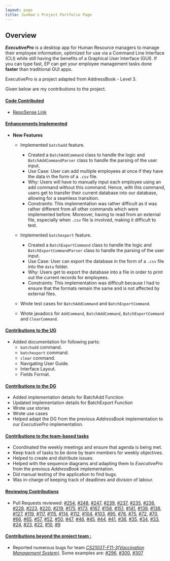 ```yaml
---
layout: page
title: JunHao's Project Portfolio Page
---
```


## Overview

***ExecutivePro*** is a desktop app for Human Resource managers to manage their employee information,
optimized for use via a Command Line Interface (CLI) while still having the benefits of a Graphical User Interface (GUI).
If you can type fast, EP can get your employee management tasks done **faster** than traditional GUI apps.

ExecutivePro is a project adapted from AddressBook - Level 3.

Given below are my contributions to the project.

#### <u> Code Contributed </u>

* [RepoSense Link](https://nus-cs2103-ay2223s2.github.io/tp-dashboard/?search=junhao247&breakdown=true&sort=groupTitle&sortWithin=title&since=2023-02-17&timeframe=commit&mergegroup=&groupSelect=groupByRepos&checkedFileTypes=docs~functional-code~test-code~other)

#### <u> Enhancements Implemented </u>
* **New Features**
  * Implemented `batchadd` feature.
    * Created a `BatchAddCommand` class to handle the logic
      and `BatchAddCommandParser` class to handle the parsing of the user input.
    * Use Case: User can add multiple employees at once if they have the data in the form of a `.csv` file.
    * Why: Users will have to manually input each employee using an add command without this command. Hence, with
      this command, users get to transfer their current database into our database,
      allowing for a seamless transition.
    * Constraints: This implementation was rather difficult as it was rather different from all other commands
      which were implemented before. Moreover, having to read from an external file,
      especially when `.csv` file is involved, making it difficult to test.

  * Implemented `batchexport` feature.
    * Created a `BatchExportCommand` class to handle the logic
      and `BatchExportCommandParser` class to handle the parsing of the user input.
    * Use Case: User can export the database in the form of a `.csv` file into the `data` folder.
    * Why: Users get to export the database into a file in order to print out the current records for employees.
    * Constraints: This implementation was difficult because I had to ensure that the formats remain the same
      and is not affected by external files.
    
  * Wrote test cases for `BatchAddCommand` and `BatchExportCommand`.
  * Wrote javadocs for `AddCommand`, `BatchAddCommand`, `BatchExportCommand` and `ClearCommand`.


#### <u> Contributions to the UG </u>
* Added documentation for following parts:
  * `batchadd` command.
  * `batchexport` command.
  * `clear` command.
  * Navigating User Guide.
  * Interface Layout.
  * Fields Format.

#### <u> Contributions to the DG </u>
* Added implementation details for BatchAdd Function
* Updated implementation details for BatchExport Function
* Wrote use stories
* Wrote use cases
* Helped adapt the DG from the previous _AddressBook_ implementation to our _ExecutivePro_ implementation.


#### <u> Contributions to the team-based tasks </u>
* Coordinated the weekly meetings and ensure that agenda is being met.
* Keep track of tasks to be done by team members for weekly objectives.
* Helped to create and distribute issues.
* Helped with the sequence diagrams and adapting them to _ExecutivePro_ from the previous _AddressBook_ implementation.
* Did manual testing of the application to find bugs.
* Was in-charge of keeping track of deadlines and division of labour.

#### <u> Reviewing Contributions </u>
* Pull Requests reviewed:
  [#254](https://github.com/AY2223S2-CS2103T-W09-4/tp/pull/254),
  [#248](https://github.com/AY2223S2-CS2103T-W09-4/tp/pull/248),
  [#247](https://github.com/AY2223S2-CS2103T-W09-4/tp/pull/247),
  [#239](https://github.com/AY2223S2-CS2103T-W09-4/tp/pull/239),
  [#237](https://github.com/AY2223S2-CS2103T-W09-4/tp/pull/237),
  [#235](https://github.com/AY2223S2-CS2103T-W09-4/tp/pull/235),
  [#236](https://github.com/AY2223S2-CS2103T-W09-4/tp/pull/236),
  [#228](https://github.com/AY2223S2-CS2103T-W09-4/tp/pull/228),
  [#223](https://github.com/AY2223S2-CS2103T-W09-4/tp/pull/223),
  [#220](https://github.com/AY2223S2-CS2103T-W09-4/tp/pull/220),
  [#219](https://github.com/AY2223S2-CS2103T-W09-4/tp/pull/219),
  [#175](https://github.com/AY2223S2-CS2103T-W09-4/tp/pull/175),
  [#173](https://github.com/AY2223S2-CS2103T-W09-4/tp/pull/173),
  [#167](https://github.com/AY2223S2-CS2103T-W09-4/tp/pull/167),
  [#158](https://github.com/AY2223S2-CS2103T-W09-4/tp/pull/158),
  [#151](https://github.com/AY2223S2-CS2103T-W09-4/tp/pull/151),
  [#141](https://github.com/AY2223S2-CS2103T-W09-4/tp/pull/141),
  [#138](https://github.com/AY2223S2-CS2103T-W09-4/tp/pull/138),
  [#136](https://github.com/AY2223S2-CS2103T-W09-4/tp/pull/136),
  [#127](https://github.com/AY2223S2-CS2103T-W09-4/tp/pull/127),
  [#119](https://github.com/AY2223S2-CS2103T-W09-4/tp/pull/119),
  [#117](https://github.com/AY2223S2-CS2103T-W09-4/tp/pull/117),
  [#115](https://github.com/AY2223S2-CS2103T-W09-4/tp/pull/115),
  [#114](https://github.com/AY2223S2-CS2103T-W09-4/tp/pull/114),
  [#112](https://github.com/AY2223S2-CS2103T-W09-4/tp/pull/112),
  [#104](https://github.com/AY2223S2-CS2103T-W09-4/tp/pull/104),
  [#103](https://github.com/AY2223S2-CS2103T-W09-4/tp/pull/103),
  [#95](https://github.com/AY2223S2-CS2103T-W09-4/tp/pull/95),
  [#76](https://github.com/AY2223S2-CS2103T-W09-4/tp/pull/76),
  [#75](https://github.com/AY2223S2-CS2103T-W09-4/tp/pull/75),
  [#72](https://github.com/AY2223S2-CS2103T-W09-4/tp/pull/72),
  [#70](https://github.com/AY2223S2-CS2103T-W09-4/tp/pull/70),
  [#66](https://github.com/AY2223S2-CS2103T-W09-4/tp/pull/66),
  [#65](https://github.com/AY2223S2-CS2103T-W09-4/tp/pull/65),
  [#57](https://github.com/AY2223S2-CS2103T-W09-4/tp/pull/57),
  [#52](https://github.com/AY2223S2-CS2103T-W09-4/tp/pull/52),
  [#50](https://github.com/AY2223S2-CS2103T-W09-4/tp/pull/50),
  [#47](https://github.com/AY2223S2-CS2103T-W09-4/tp/pull/47),
  [#46](https://github.com/AY2223S2-CS2103T-W09-4/tp/pull/46),
  [#45](https://github.com/AY2223S2-CS2103T-W09-4/tp/pull/45),
  [#44](https://github.com/AY2223S2-CS2103T-W09-4/tp/pull/44),
  [#41](https://github.com/AY2223S2-CS2103T-W09-4/tp/pull/41),
  [#36](https://github.com/AY2223S2-CS2103T-W09-4/tp/pull/36),
  [#35](https://github.com/AY2223S2-CS2103T-W09-4/tp/pull/35),
  [#34](https://github.com/AY2223S2-CS2103T-W09-4/tp/pull/34),
  [#33](https://github.com/AY2223S2-CS2103T-W09-4/tp/pull/33),
  [#24](https://github.com/AY2223S2-CS2103T-W09-4/tp/pull/24),
  [#23](https://github.com/AY2223S2-CS2103T-W09-4/tp/pull/23),
  [#22](https://github.com/AY2223S2-CS2103T-W09-4/tp/pull/22),
  [#10](https://github.com/AY2223S2-CS2103T-W09-4/tp/pull/10),
  [#9](https://github.com/AY2223S2-CS2103T-W09-4/tp/pull/9)




#### <u> Contributions beyond the project team : </u>
- Reported numerous bugs for team [_CS2103T-F11-3(Vaccination Management System)_](https://github.com/AY2223S2-CS2103-F11-3/tp).
  Some examples are: [#296](https://github.com/AY2223S2-CS2103-F11-3/tp/issues/296),
  [#300](https://github.com/AY2223S2-CS2103-F11-3/tp/issues/300),
  [#307](https://github.com/AY2223S2-CS2103-F11-3/tp/issues/307)

